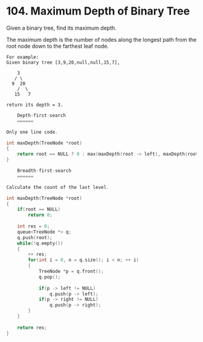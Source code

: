 # 104. Maximum Depth of Binary Tree

Given a binary tree, find its maximum depth.

The maximum depth is the number of nodes along the longest path from the root node down to the farthest leaf node.
```
For example:
Given binary tree [3,9,20,null,null,15,7],

    3
   / \
  9  20
    /  \
   15   7

return its depth = 3.
```

```c++
    Depth-first-search
    ======

Only one line code.

int maxDepth(TreeNode *root)
{
    return root == NULL ? 0 : max(maxDepth(root -> left), maxDepth(root -> right))  + 1;
}

    Breadth-first-search
    ======

Calculate the count of the last level.

int maxDepth(TreeNode *root)
{
    if(root == NULL)
        return 0;
    
    int res = 0;
    queue<TreeNode *> q;
    q.push(root);
    while(!q.empty())
    {
        ++ res;
        for(int i = 0, n = q.size(); i < n; ++ i)
        {
            TreeNode *p = q.front();
            q.pop();
            
            if(p -> left != NULL)
                q.push(p -> left);
            if(p -> right != NULL)
                q.push(p -> right);
        }
    }
    
    return res;
}

```